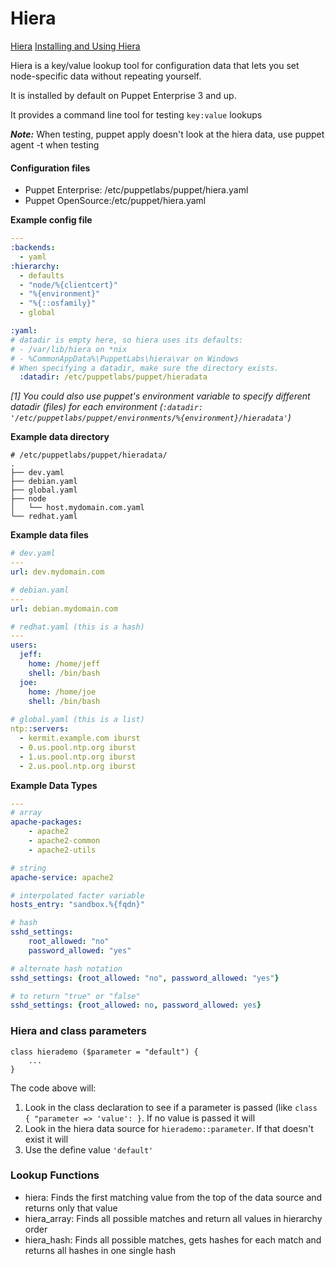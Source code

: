 Hiera
=====
[Hiera](https://docs.puppetlabs.com/hiera/1/index.html)
[Installing and Using Hiera](http://puppetlabs.com/blog/first-look-installing-and-using-hiera)

Hiera is a key/value lookup tool for configuration data that lets you set node-specific data without repeating yourself.

It is installed by default on Puppet Enterprise 3 and up.

It provides a command line tool for testing `key:value` lookups

***Note:*** When testing, puppet apply doesn't look at the hiera data, use puppet agent -t when testing

#### Configuration files

- Puppet Enterprise: /etc/puppetlabs/puppet/hiera.yaml
- Puppet OpenSource:/etc/puppet/hiera.yaml

**Example config file**
```yaml
---
:backends:
  - yaml
:hierarchy:
  - defaults
  - "node/%{clientcert}"
  - "%{environment}"
  - "%{::osfamily}"
  - global

:yaml:
# datadir is empty here, so hiera uses its defaults:
# - /var/lib/hiera on *nix
# - %CommonAppData%\PuppetLabs\hiera\var on Windows
# When specifying a datadir, make sure the directory exists.
  :datadir: /etc/puppetlabs/puppet/hieradata
```

*[1] You could also use puppet's environment variable to specify different datadir (files) for each environment (`:datadir: '/etc/puppetlabs/puppet/environments/%{environment}/hieradata'`)*

**Example data directory**

```
# /etc/puppetlabs/puppet/hieradata/
.
├── dev.yaml
├── debian.yaml
├── global.yaml
├── node
│   └── host.mydomain.com.yaml
└── redhat.yaml
```

**Example data files**

```yaml
# dev.yaml
---
url: dev.mydomain.com

# debian.yaml
---
url: debian.mydomain.com

# redhat.yaml (this is a hash)
---
users:
  jeff:
    home: /home/jeff
    shell: /bin/bash
  joe:
    home: /home/joe
    shell: /bin/bash
    
# global.yaml (this is a list)
ntp::servers:
  - kermit.example.com iburst
  - 0.us.pool.ntp.org iburst
  - 1.us.pool.ntp.org iburst
  - 2.us.pool.ntp.org iburst
```

**Example Data Types**

```yaml
---
# array
apache-packages:
    - apache2
    - apache2-common
    - apache2-utils

# string
apache-service: apache2

# interpolated facter variable
hosts_entry: "sandbox.%{fqdn}"

# hash
sshd_settings:
    root_allowed: "no"
    password_allowed: "yes"

# alternate hash notation
sshd_settings: {root_allowed: "no", password_allowed: "yes"}

# to return "true" or "false"
sshd_settings: {root_allowed: no, password_allowed: yes}
```

### Hiera and class parameters

```puppet
class hierademo ($parameter = "default") {
    ...
}
```

The code above will:

1. Look in the class declaration to see if a parameter is passed (like `class { "parameter => 'value': }`. If no value is passed it will
2. Look in the hiera data source for `hierademo::parameter`. If that doesn't exist it will 
3. Use the define value `'default'`

### Lookup Functions

- hiera: Finds the first matching value from the top of the data source and returns only that value
- hiera_array: Finds all possible matches and return all values in hierarchy order
- hiera_hash: Finds all possible matches, gets hashes for each match and returns all hashes in one single hash
